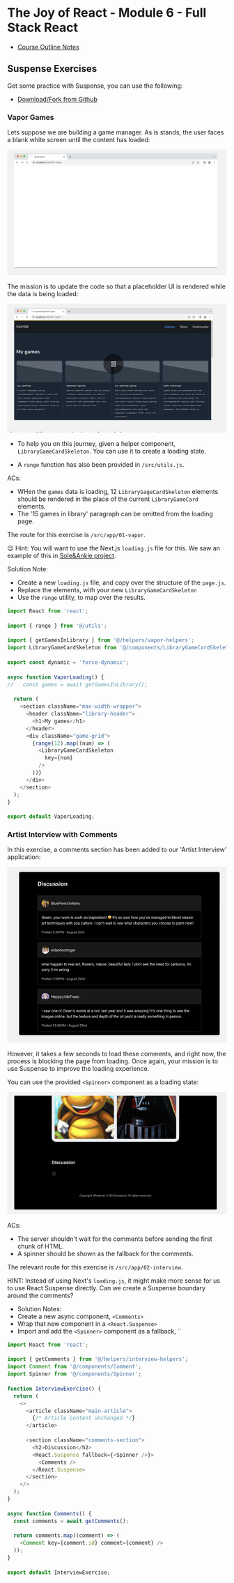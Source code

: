 # The Joy of React - Module 6 - Full Stack React

- [Course Outline Notes](../course-notes.md)

## Suspense Exercises

Get some practice with Suspense, you can use the following:

- [Download/Fork from Github](https://github.com/joy-of-react/next-suspense-exercises)

### Vapor Games

Lets suppose we are building a game manager. As is stands, the user faces a blank white screen until the content has loaded:

![blank](images/image-22.png)

The mission is to update the code so that a placeholder UI is rendered while the data is being loaded:

![loading](images/image-23.png)

- To help you on this journey, given a helper component, `LibraryGameCardSkeleton`. You can use it to create a loading state.

- A `range` function has also been provided in `/src/utils.js`.

ACs:

- WHen the `games` data is loading, 12 `LibraryGageCardSkeleton` elements should be rendered in the place of the current `LibraryGameCard` elements.
- The '15 games in library' paragraph can be omitted from the loading page.

The route for this exercise is `/src/app/01-vapor`.

😉 Hint: You will want to use the Next.js `loading.js` file for this. We saw an example of this in [Sole&Ankle project](https://courses.joshwcomeau.com/joy-of-react/06-full-stack-react/09.01-exciting-new-world).

Solution Note:

- Create a new `loading.js` file, and copy over the structure of the `page.js`.
- Replace the elements, with your new `LibraryGameCardSkeleton`
- Use the `range` utility, to map over the results.

```JAVASCRIPT
import React from 'react';

import { range } from '@/utils';

import { getGamesInLibrary } from '@/helpers/vapor-helpers';
import LibraryGameCardSkeleton from '@/components/LibraryGameCardSkeleton';

export const dynamic = 'force-dynamic';

async function VaporLoading() {
//   const games = await getGamesInLibrary();

  return (
    <section className="max-width-wrapper">
      <header className="library-header">
        <h1>My games</h1>
      </header>
      <div className="game-grid">
        {range(12).map((num) => (
          <LibraryGameCardSkeleton
            key={num}
          />
        ))}
      </div>
    </section>
  );
}

export default VaporLoading;

```

### Artist Interview with Comments

In this exercise, a comments section has been added to our 'Artist Interview' application:

![Alt text](images/image-24.png)

However, it takes a few seconds to load these comments, and right now, the process is blocking the page from loading. Once again, your mission is to use Suspense to improve the loading experience.

You can use the provided `<Spinner>` component as a loading state:

![loading](images/image-25.png)

ACs:

- The server shouldn't wait for the comments before sending the first chunk of HTML.
- A spinner should be shown as the fallback for the comments.

The relevant route for this exercise is `/src/app/02-interview`.

HINT: Instead of using Next's `loading.js`, it might make more sense for us to use React Suspense directly. Can we create a Suspense boundary around the comments?

- Solution Notes:
- Create a new async component, `<Comments>`
- Wrap that new component in a `<React.Suspense>`
- Import and add the `<Spinner>` component as a fallback, ``

```JAVASCRIPT
import React from 'react';

import { getComments } from '@/helpers/interview-helpers';
import Comment from '@/components/Comment';
import Spinner from '@/components/Spinner';

function InterviewExercise() {
  return (
    <>
      <article className="main-article">
        {/* Article content unchanged */}
      </article>

      <section className="comments-section">
        <h2>Discussion</h2>
        <React.Suspense fallback={<Spinner />}>
          <Comments />
        </React.Suspense>
      </section>
    </>
  );
}

async function Comments() {
  const comments = await getComments();

  return comments.map((comment) => (
    <Comment key={comment.id} comment={comment} />
  ));
}

export default InterviewExercise;
```
